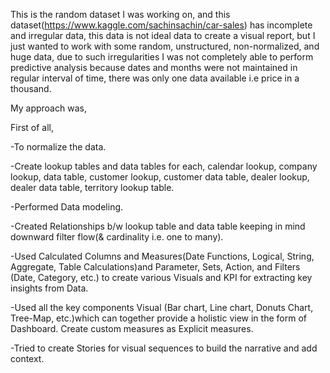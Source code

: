 This is the random dataset I was working on, and this dataset(https://www.kaggle.com/sachinsachin/car-sales) has incomplete and irregular data, this data is not ideal data to create a visual report, but I just wanted to work with some random, unstructured, non-normalized, and huge data, due to such irregularities I was not completely able to perform predictive analysis because dates and months were not maintained in regular interval of time, there was only one data available i.e price in a thousand.

My approach was, 

First of all, 

-To normalize the data.

-Create lookup tables and data tables for each, calendar lookup, company lookup, data table, customer lookup, customer data table, dealer lookup, dealer data table, territory lookup table.

-Performed Data modeling. 

-Created Relationships b/w lookup table and data table keeping in mind downward filter flow(& cardinality i.e. one to many).

-Used Calculated Columns and Measures(Date Functions, Logical, String, Aggregate, Table Calculations)and Parameter, Sets, Action, and Filters (Date, Category, etc.) to create various Visuals and KPI for extracting key insights from Data.

-Used all the key components Visual (Bar chart, Line chart, Donuts Chart, Tree-Map, etc.)which can together provide a holistic view in the form of Dashboard. Create custom measures as Explicit measures.

-Tried to create Stories for visual sequences to build the narrative and add context.
